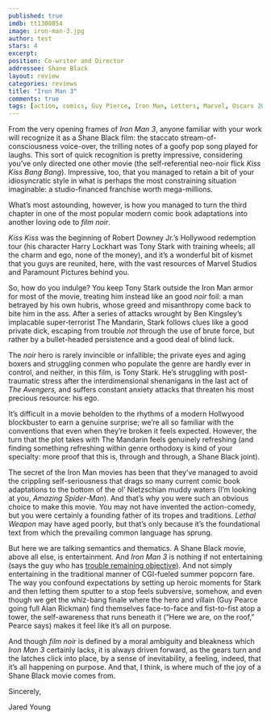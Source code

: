```yaml
---
published: true
imdb: tt1300854
image: iron-man-3.jpg
author: test 
stars: 4
excerpt: 
position: Co-writer and Director
addressee: Shane Black
layout: review
categories: reviews
title: "Iron Man 3"
comments: true
tags: [action, comics, Guy Pierce, Iron Man, Letters, Marvel, Oscars 2014, Robert Downey Jr., Shane Black]
---
```

<p>From the very opening frames of <em>Iron Man 3</em>, anyone familiar with your work will recognize it as a Shane Black film: the staccato stream-of-consciousness voice-over, the trilling notes of a goofy pop song played for laughs. This sort of quick recognition is pretty impressive, considering you&rsquo;ve only directed one other movie (the self-referential neo-noir flick <em>Kiss Kiss Bang Bang</em>). Impressive, too, that you managed to retain a bit of your idiosyncratic style in what is perhaps the most constraining situation imaginable: a studio-financed franchise worth mega-millions.</p>
<p>What&rsquo;s most astounding, however, is how you managed to turn the third chapter in one of the most popular modern comic book adaptations into another loving ode to <em>film noir</em>.</p>
<p><em>Kiss Kiss</em> was the beginning of Robert Downey Jr.&rsquo;s Hollywood redemption tour (his character Harry Lockhart was Tony Stark with training wheels; all the charm and ego, none of the money), and it&rsquo;s a wonderful bit of kismet that you guys are reunited, here, with the vast resources of Marvel Studios and Paramount Pictures behind you.&nbsp;</p>
<p>So, how do you indulge? You keep Tony Stark outside the Iron Man armor for most of the movie, treating him instead like an good <em>noir</em> foil: a man betrayed by his own hubris, whose greed and misanthropy come back to bite him in the ass. After a series of attacks wrought by Ben Kingsley&rsquo;s implacable super-terrorist The Mandarin, Stark follows clues like a good private dick, escaping from trouble <em>not</em> through the use of brute force, but rather by a bullet-headed persistence and a good deal of blind luck.&nbsp;</p>
<p>The <em>noir</em> hero is rarely invincible or infallible; the private eyes and aging boxers and struggling conmen who populate the genre are hardly ever in control, and neither, in this film, is Tony Stark. He&rsquo;s struggling with post-traumatic stress after the interdimensional shenanigans in the last act of <em>The Avengers,</em> and suffers constant anxiety attacks that threaten his most precious resource: his ego.</p>
<p>It&rsquo;s difficult in a movie beholden to the rhythms of a modern Hollwyood blockbuster to earn a genuine surprise; we&rsquo;re all so familiar with the conventions that even when they&rsquo;re broken it feels expected. However, the turn that the plot takes with The Mandarin feels genuinely refreshing (and finding something refreshing within genre orthodoxy is kind of your specialty: more proof that this is, through and through, a Shane Black joint).</p>
<p>The secret of the Iron Man movies has been that they&rsquo;ve managed to avoid the crippling self-seriousness that drags so many current comic book adaptations to the bottom of the ol&rsquo; Nietzschian muddy waters (I&rsquo;m looking at you, <em>Amazing Spider-Man</em>). And that&rsquo;s why you were such an obvious choice to make this movie. You may not have invented the action-comedy, but you were certainly a founding father of its tropes and traditions. <em>Lethal Weapon</em> may have aged poorly, but that&rsquo;s only because it&rsquo;s the foundational text from which the prevailing common language has sprung.</p>
<p>But here we are talking semantics and thematics. A Shane Black movie, above all else, is entertainment. And <em>Iron Man 3</em> is nothing if not entertaining (says the guy who has <a href="/letters/2012/5/10/the-avengers.html">trouble remaining objective</a><span style="text-decoration:underline;">)</span>. And not simply entertaining in the traditional manner of CGI-fueled summer popcorn fare. The way you confound expectations by setting up heroic moments for Stark and then letting them sputter to a stop feels subversive, somehow, and even though we get the whiz-bang finale where the hero and villain (Guy Pearce going full Alan Rickman) find themselves face-to-face and fist-to-fist atop a tower, the self-awareness that runs beneath it (&ldquo;Here we are, on the roof,&rdquo; Pearce says) makes it feel like it&rsquo;s all on purpose.</p>
<p>And though <em>film noir</em> is defined by a moral ambiguity and bleakness which <em>Iron Man 3</em> certainly lacks, it is always driven forward, as the gears turn and the latches click into place, by a sense of inevitability, a feeling, indeed, that it&rsquo;s all happening on purpose. And that, I think, is where much of the joy of a Shane Black movie comes from.</p>
<p>Sincerely,</p>
<p>Jared Young</p>
